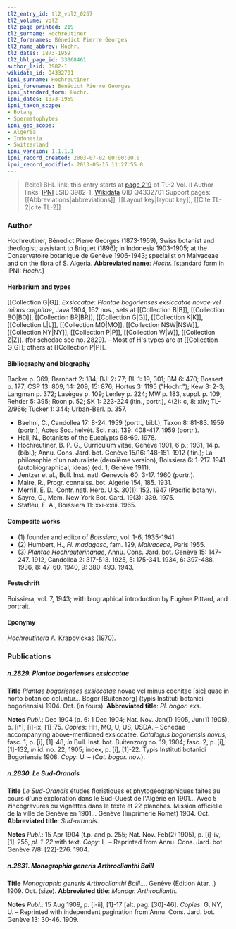 ```yaml
---
tl2_entry_id: tl2_vol2_0267
tl2_volume: vol2
tl2_page_printed: 219
tl2_surname: Hochreutiner
tl2_forenames: Bénedict Pierre Georges
tl2_name_abbrev: Hochr.
tl2_dates: 1873-1959
tl2_bhl_page_id: 33068461
author_lsid: 3982-1
wikidata_id: Q4332701
ipni_surname: Hochreutiner
ipni_forenames: Bénédict Pierre Georges
ipni_standard_form: Hochr.
ipni_dates: 1873-1959
ipni_taxon_scope: 
- Botany
- Spermatophytes
ipni_geo_scope: 
- Algeria
- Indonesia
- Switzerland
ipni_version: 1.1.1.1
ipni_record_created: 2003-07-02 00:00:00.0
ipni_record_modified: 2013-05-15 11:27:55.0
---
```


> [!cite] BHL link: this entry starts at [page 219](https://www.biodiversitylibrary.org/page/33068461) of TL-2 Vol. II
> Author links: [IPNI](https://www.ipni.org/a/3982-1) LSID 3982-1, [Wikidata](https://www.wikidata.org/wiki/Q4332701) QID Q4332701
> Support pages: [[Abbreviations|abbreviations]], [[Layout key|layout key]], [[Cite TL-2|cite TL-2]]

### Author

Hochreutiner, Bénedict Pierre Georges (1873-1959), Swiss botanist and theologist; assistant to Briquet (1896); in Indonesia 1903-1905; at the Conservatoire botanique de Genève 1906-1943; specialist on Malvaceae and on the flora of S. Algeria. 
**Abbreviated name**: *Hochr.* \[standard form in IPNI: *Hochr.*\]

#### Herbarium and types

[[Collection G|G]].
*Exsiccatae*: *Plantae bogorienses exsiccatae novae vel minus cognitae*, Java 1904, 162 nos., sets at [[Collection B|B]], [[Collection BO|BO]], [[Collection BR|BR]], [[Collection G|G]], [[Collection K|K]], [[Collection L|L]], [[Collection MO|MO]], [[Collection NSW|NSW]], [[Collection NY|NY]], [[Collection P|P]], [[Collection W|W]], [[Collection Z|Z]]. (for schedae see no. 2829). – Most of H's types are at [[Collection G|G]]; others at [[Collection P|P]].

#### Bibliography and biography

Backer p. 369; Barnhart 2: 184; BJI 2: 77; BL 1: 19, 301; BM 6: 470; Bossert p. 177; CSP 13: 809, 14: 209, 15: 876; Hortus 3: 1195 ("Hochr."); Kew 3: 2-3; Langman p. 372; Lasègue p. 109; Lenley p. 224; MW p. 183, suppl. p. 109; Rehder 5: 395; Roon p. 52; SK 1: 223-224 (itin., portr.), 4(2): c, 8: xliv; TL-2/966; Tucker 1: 344; Urban-Berl. p. 357.
- Baehni, C., Candollea 17: 8-24. 1959 (portr., bibl.), Taxon 8: 81-83. 1959 (portr.), Actes Soc. helvét. Sci. nat. 139: 408-417. 1959 (portr.).
- Hall, N., Botanists of the Eucalypts 68-69. 1978.
- Hochreutiner, B. P. G., Curriculum vitae, Genève 1901, 6 p.; 1931, 14 p. (bibl.); Annu. Cons. Jard. bot. Genève 15/16: 148-151. 1912 (itin.); La philosophie d'un naturaliste (deuxième version), Boissiera 6: 1-217. 1941 (autobiographical, ideas) (ed. 1, Genève 1911).
- Jentzer et al., Bull. Inst. natl. Genevois 60: 3-17. 1960 (portr.).
- Maire, R., Progr. connaiss. bot. Algérie 154, 185. 1931.
- Merrill, E. D., Contr. natl. Herb. U.S. 30(1): 152. 1947 (Pacific botany).
- Sayre, G., Mem. New York Bot. Gard. 19(3): 339. 1975.
- Stafleu, F. A., Boissiera 11: xxi-xxiii. 1965.

#### Composite works

- (1) founder and editor of *Boissiera*, vol. 1-6, 1935-1941.
- (2) Humbert, H., *Fl. madagasc*, fam. 129, *Malvaceae*, Paris 1955.
- (3) *Plantae Hochreuterinanae*, Annu. Cons. Jard. bot. Genève 15: 147-247. 1912, Candollea 2: 317-513. 1925, 5: 175-341. 1934, 6: 397-488. 1936, 8: 47-60. 1940, 9: 380-493. 1943.

#### Festschrift

Boissiera, vol. 7, 1943; with biographical introduction by Eugène Pittard, and portrait.

#### Eponymy

*Hochreutinera* A. Krapovickas (1970).

### Publications

##### n.2829. Plantae bogorienses exsiccatae

**Title**
*Plantae bogorienses exsiccatae* novae vel minus cocnitae \[sic\] quae in horto botanico coluntur... Bogor \[Buitenzorg\] (typis Instituti botanici bogoriensis) 1904. Oct. (in fours).
**Abbreviated title**: *Pl. bogor. exs.*

**Notes**
*Publ*.: Dec 1904 (p. 6: 1 Dec 1904; Nat. Nov. Jan(1) 1905, Jun(1) 1905), p. \[i\*\], \[i\]-ix, \[1\]-75. *Copies*: HH, MO, U, US, USDA. – Schedae accompanying above-mentioned exsiccatae.
*Catalogus bogoriensis novus*, fasc. 1, p. \[i\], \[1\]-48, *in* Bull. Inst. bot. Buitenzorg no. 19, 1904; fasc. 2, p. \[i\], \[1\]-132, *in* id. no. 22, 1905; index, p. \[i\], \[1\]-22. Typis Instituti botanici Bogoriensis 1908. *Copy*: U. – (*Cat. bogor. nov.*).

##### n.2830. Le Sud-Oranais

**Title**
*Le Sud-Oranais* études floristiques et phytogéographiques faites au cours d'une exploration dans le Sud-Ouest de l'Algérie en 1901... Avec 5 zincogravures ou vignettes dans le texte et 22 planches. Mission officielle de la ville de Genève en 1901... Genève (Imprimerie Romet) 1904. Oct.
**Abbreviated title**: *Sud-oranais*.

**Notes**
*Publ*.: 15 Apr 1904 (t.p. and p. 255; Nat. Nov. Feb(2) 1905), p. \[i\]-iv, \[1\]-255, *pl. 1-22* with text. *Copy*: L. – Reprinted from Annu. Cons. Jard. bot. Genève 7/8: \[22\]-276. 1904.

##### n.2831. Monographia generis Arthroclianthi Baill

**Title**
*Monographia generis Arthroclianthi Baill*.... Genève (Edition Atar...) 1909. Oct. (size).
**Abbreviated title**: *Monogr. Arthroclianth.*

**Notes**
*Publ*.: 15 Aug 1909, p. \[i-ii\], \[1\]-17 \[alt. pag. \[30\]-46\]. *Copies*: G, NY, U. – Reprinted with independent pagination from Annu. Cons. Jard. bot. Genève 13: 30-46. 1909.

